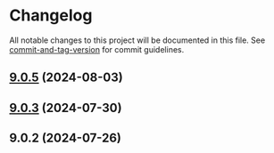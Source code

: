# Changelog

All notable changes to this project will be documented in this file. See [commit-and-tag-version](https://github.com/absolute-version/commit-and-tag-version) for commit guidelines.

## [9.0.5](https://github.com/haxtheweb/hax11ty/compare/v9.0.3...v9.0.5) (2024-08-03)

## [9.0.3](https://github.com/haxtheweb/hax11ty/compare/v9.0.2...v9.0.3) (2024-07-30)

## 9.0.2 (2024-07-26)

